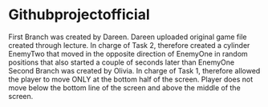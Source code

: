 # Githubprojectofficial
First Branch was created by Dareen. Dareen uploaded original game file created through lecture. In charge of Task 2, therefore created a cylinder EnemyTwo that moved in the opposite direction of EnemyOne in random positions that also started a couple of seconds later than EnemyOne
Second Branch was created by Olivia. In charge of Task 1, therefore allowed the player to move ONLY at the bottom half of the screen. Player does not move below the bottom line of the screen and above the middle of the screen.
